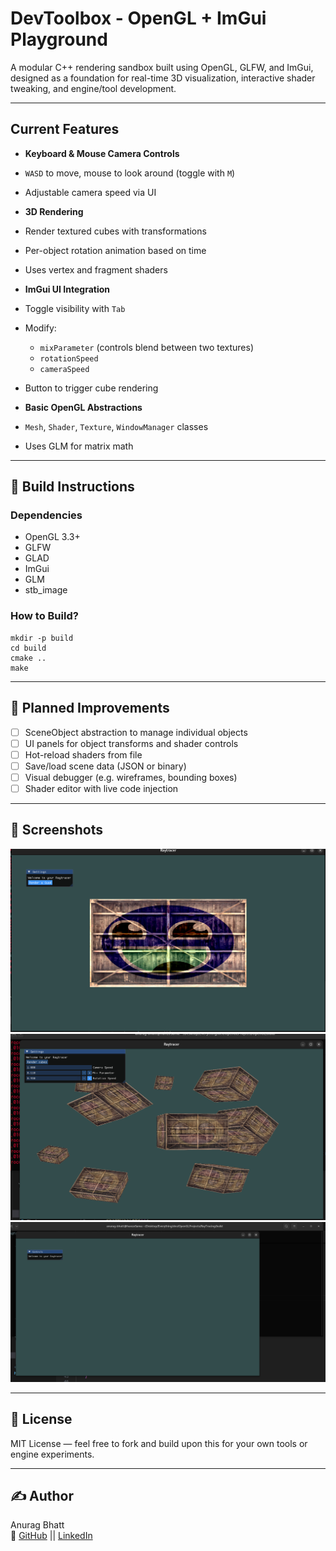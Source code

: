 #  DevToolbox - OpenGL + ImGui Playground

A modular C++ rendering sandbox built using OpenGL, GLFW, and ImGui, designed as a foundation for real-time 3D visualization, interactive shader tweaking, and engine/tool development.

---

##  Current Features

-  **Keyboard & Mouse Camera Controls**
  - `WASD` to move, mouse to look around (toggle with `M`)
  - Adjustable camera speed via UI

-  **3D Rendering**
  - Render textured cubes with transformations
  - Per-object rotation animation based on time
  - Uses vertex and fragment shaders

-  **ImGui UI Integration**
  - Toggle visibility with `Tab`
  - Modify:
    - `mixParameter` (controls blend between two textures)
    - `rotationSpeed`
    - `cameraSpeed`
  - Button to trigger cube rendering

-  **Basic OpenGL Abstractions**
  - `Mesh`, `Shader`, `Texture`, `WindowManager` classes
  - Uses GLM for matrix math

---

## 🔧 Build Instructions

### Dependencies
- OpenGL 3.3+
- GLFW
- GLAD
- ImGui
- GLM
- stb_image

### How to Build?
```  
mkdir -p build
cd build
cmake ..
make
```
---

## 🚧 Planned Improvements

- [ ] SceneObject abstraction to manage individual objects
- [ ] UI panels for object transforms and shader controls
- [ ] Hot-reload shaders from file
- [ ] Save/load scene data (JSON or binary)
- [ ] Visual debugger (e.g. wireframes, bounding boxes)
- [ ] Shader editor with live code injection

---

## 📸 Screenshots
> 
![Texture](docs/images/Quad_Display.png)
![UI](docs/images/UI_Display.png)
![Blank](docs/images/welcome.png)

---

## 💬 License
MIT License — feel free to fork and build upon this for your own tools or engine experiments.

---

## ✍️ Author
Anurag Bhatt  
🔗 [GitHub](https://github.com/Anurag-Bhatt) || [LinkedIn](https://linkedin.com/in/anuragbhatt1911)
